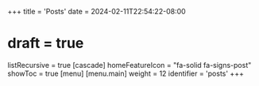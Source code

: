 +++
title = 'Posts'
date = 2024-02-11T22:54:22-08:00
# draft = true
listRecursive = true
[cascade]
  homeFeatureIcon = "fa-solid fa-signs-post"
  showToc = true
[menu]
 [menu.main]
  weight = 12
  identifier = 'posts'
+++
